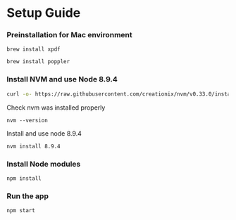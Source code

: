 # Setup Guide

### Preinstallation for Mac environment
```
brew install xpdf
```
```
brew install poppler
```

### Install NVM and use Node 8.9.4 
```sh
curl -o- https://raw.githubusercontent.com/creationix/nvm/v0.33.0/install.sh | bash
```
Check nvm was installed properly
```
nvm --version
```
Install and use node 8.9.4
```
nvm install 8.9.4
```
### Install Node modules
```
npm install
```
### Run the app
```sh
npm start
```
